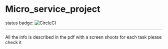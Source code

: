# Micro_service_project
status badge:
[![CircleCI](https://circleci.com/gh/MaiRabie/Micro_service_project/tree/main.svg?style=svg)](https://circleci.com/gh/MaiRabie/Micro_service_project/tree/main)
***********************************************************
All the info is described in the pdf with a screen shoots for each task please check it 